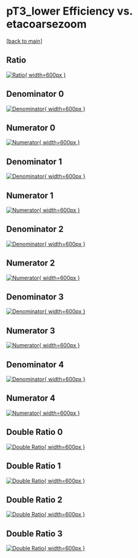 # pT3_lower Efficiency vs. etacoarsezoom

[[back to main](./)]



## Ratio

[![Ratio](../mtv/var/pT3_lower_base_211_1_eff_etacoarsezoom.png){ width=600px }](../mtv/var/pT3_lower_base_211_1_eff_etacoarsezoom.pdf)

## Denominator 0

[![Denominator](../mtv/den/pT3_lower_base_211_1_eff_etacoarsezoom_den0.png){ width=600px }](../mtv/den/pT3_lower_base_211_1_eff_etacoarsezoom_den0.pdf)

## Numerator 0

[![Numerator](../mtv/num/pT3_lower_base_211_1_eff_etacoarsezoom_num0.png){ width=600px }](../mtv/num/pT3_lower_base_211_1_eff_etacoarsezoom_num0.pdf)

## Denominator 1

[![Denominator](../mtv/den/pT3_lower_base_211_1_eff_etacoarsezoom_den1.png){ width=600px }](../mtv/den/pT3_lower_base_211_1_eff_etacoarsezoom_den1.pdf)

## Numerator 1

[![Numerator](../mtv/num/pT3_lower_base_211_1_eff_etacoarsezoom_num1.png){ width=600px }](../mtv/num/pT3_lower_base_211_1_eff_etacoarsezoom_num1.pdf)

## Denominator 2

[![Denominator](../mtv/den/pT3_lower_base_211_1_eff_etacoarsezoom_den2.png){ width=600px }](../mtv/den/pT3_lower_base_211_1_eff_etacoarsezoom_den2.pdf)

## Numerator 2

[![Numerator](../mtv/num/pT3_lower_base_211_1_eff_etacoarsezoom_num2.png){ width=600px }](../mtv/num/pT3_lower_base_211_1_eff_etacoarsezoom_num2.pdf)

## Denominator 3

[![Denominator](../mtv/den/pT3_lower_base_211_1_eff_etacoarsezoom_den3.png){ width=600px }](../mtv/den/pT3_lower_base_211_1_eff_etacoarsezoom_den3.pdf)

## Numerator 3

[![Numerator](../mtv/num/pT3_lower_base_211_1_eff_etacoarsezoom_num3.png){ width=600px }](../mtv/num/pT3_lower_base_211_1_eff_etacoarsezoom_num3.pdf)

## Denominator 4

[![Denominator](../mtv/den/pT3_lower_base_211_1_eff_etacoarsezoom_den4.png){ width=600px }](../mtv/den/pT3_lower_base_211_1_eff_etacoarsezoom_den4.pdf)

## Numerator 4

[![Numerator](../mtv/num/pT3_lower_base_211_1_eff_etacoarsezoom_num4.png){ width=600px }](../mtv/num/pT3_lower_base_211_1_eff_etacoarsezoom_num4.pdf)

## Double Ratio 0

[![Double Ratio](../mtv/ratio/pT3_lower_base_211_1_eff_etacoarsezoom_ratio0.png){ width=600px }](../mtv/ratio/pT3_lower_base_211_1_eff_etacoarsezoom_ratio0.pdf)

## Double Ratio 1

[![Double Ratio](../mtv/ratio/pT3_lower_base_211_1_eff_etacoarsezoom_ratio1.png){ width=600px }](../mtv/ratio/pT3_lower_base_211_1_eff_etacoarsezoom_ratio1.pdf)

## Double Ratio 2

[![Double Ratio](../mtv/ratio/pT3_lower_base_211_1_eff_etacoarsezoom_ratio2.png){ width=600px }](../mtv/ratio/pT3_lower_base_211_1_eff_etacoarsezoom_ratio2.pdf)

## Double Ratio 3

[![Double Ratio](../mtv/ratio/pT3_lower_base_211_1_eff_etacoarsezoom_ratio3.png){ width=600px }](../mtv/ratio/pT3_lower_base_211_1_eff_etacoarsezoom_ratio3.pdf)

